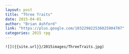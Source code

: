 ```yaml
---
layout: post
title: "Three Traits"
date: 2015-04-01
author: "Brian Ashford"
link: "https://plus.google.com/103229822536025904707"
categories: 2015 rpg
---
```

```
![]({{site.url}}/2015images/ThreeTraits.jpg)
```
